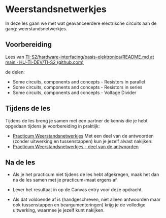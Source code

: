 # Weerstandsnetwerkjes

In deze les gaan we met wat geavanceerdere electrische circuits aan de gang: weerstandsnetwerkjes.

## Voorbereiding

Lees van
[TI-S2/hardware-interfacing/basis-elektronica/README.md at main · HU-TI-DEV/TI-S2 (github.com)](https://github.com/HU-TI-DEV/TI-S2/blob/main/hardware-interfacing/basis-elektronica/README.md#basis-elektronica)

de delen:

- Some circuits, components and concepts - Resistors in parallel
- Some circuits, components and concepts - Resistors in series
- Some circuits, components and concepts - Voltage Divider

## Tijdens de les

Tijdens de les breng je samen met een partner de kennis die je hebt opgedaan tijdens je voorbereiding in praktijk:

- [Practicum Weerstandsnetwerkjes](../hardware-interfacing/basis-elektronica/weerstandsnetwerkjes/practicum-weerstandsnetwerkjes.md) 
  Met een deel van de antwoorden (zonder uitwerking en tussenstappen) kun je jezelf alvast nakijken:
- [Practicum Weerstandsnetwerkjes - deel van de antwoorden](../hardware-interfacing/basis-elektronica/weerstandsnetwerkjes/practicum-weerstandsnetwerkjes-deel-van-de-antwoorden.md) 

## Na de les

- Als je het practicum niet tijdens de les hebt afgekregen, maak het dan na de les samen met je practicum-maat ergens af

- Lever het resultaat in op de Canvas entry voor deze opdracht. 

- Als dat voldoende af is (handgeschreven, niet alleen antwoorden maar ook tussenstappen en beargumenteringen) krijg je de volledige uitwerking, waarmee je jezelf kunt nakijken.
